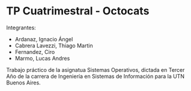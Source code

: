 # TP Cuatrimestral - Octocats

Integrantes:
- Ardanaz, Ignacio Ángel
- Cabrera Lavezzi, Thiago Martin
- Fernandez, Ciro
- Marmo, Lucas Andres

Trabajo práctico de la asignatua Sistemas Operativos, dictada en Tercer Año de la carrera de Ingeniería en Sistemas de Información para la UTN Buenos Aires.
